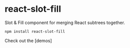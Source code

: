 # react-slot-fill

Slot & Fill component for merging React subtrees together.

```
npm install react-slot-fill
```

Check out the [demos]

